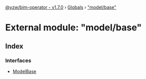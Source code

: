 [@yzw/bim-operator - v1.7.0](../README.md) › [Globals](../globals.md) › ["model/base"](_model_base_.md)

# External module: "model/base"

## Index

### Interfaces

* [ModelBase](../interfaces/_model_base_.modelbase.md)
